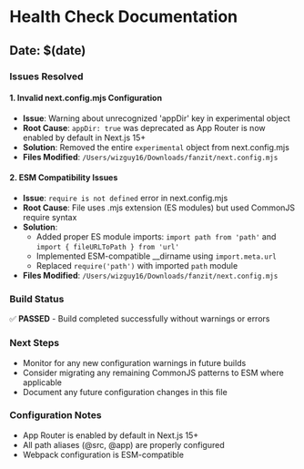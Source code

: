 # Health Check Documentation

## Date: $(date)

### Issues Resolved

#### 1. Invalid next.config.mjs Configuration
- **Issue**: Warning about unrecognized 'appDir' key in experimental object
- **Root Cause**: `appDir: true` was deprecated as App Router is now enabled by default in Next.js 15+
- **Solution**: Removed the entire `experimental` object from next.config.mjs
- **Files Modified**: `/Users/wizguy16/Downloads/fanzit/next.config.mjs`

#### 2. ESM Compatibility Issues
- **Issue**: `require is not defined` error in next.config.mjs
- **Root Cause**: File uses .mjs extension (ES modules) but used CommonJS require syntax
- **Solution**: 
  - Added proper ES module imports: `import path from 'path'` and `import { fileURLToPath } from 'url'`
  - Implemented ESM-compatible __dirname using `import.meta.url`
  - Replaced `require('path')` with imported `path` module
- **Files Modified**: `/Users/wizguy16/Downloads/fanzit/next.config.mjs`

### Build Status
✅ **PASSED** - Build completed successfully without warnings or errors

### Next Steps
- Monitor for any new configuration warnings in future builds
- Consider migrating any remaining CommonJS patterns to ESM where applicable
- Document any future configuration changes in this file

### Configuration Notes
- App Router is enabled by default in Next.js 15+
- All path aliases (@src, @app) are properly configured
- Webpack configuration is ESM-compatible